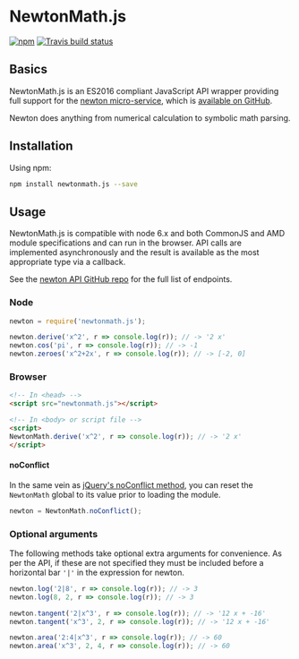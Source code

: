 # NewtonMath.js

[![npm](https://img.shields.io/npm/v/newtonmath.js.svg)](https://www.npmjs.com/package/newtonmath.js)
[![Travis build status](https://travis-ci.org/benpryke/NewtonMath.js.svg?branch=master)](https://travis-ci.org/benpryke/NewtonMath.js)

## Basics

NewtonMath.js is an ES2016 compliant JavaScript API wrapper providing full support for the [newton micro-service](https://newton.now.sh), which is [available on GitHub](https://github.com/aunyks/newton-api).

Newton does anything from numerical calculation to symbolic math parsing.

## Installation

Using npm:

```sh
npm install newtonmath.js --save
```

## Usage

NewtonMath.js is compatible with node 6.x and both CommonJS and AMD module specifications and can run in the browser. API calls are implemented asynchronously and the result is available as the most appropriate type via a callback.

See the [newton API GitHub repo](https://github.com/aunyks/newton-api) for the full list of endpoints.

### Node

```JavaScript
newton = require('newtonmath.js');

newton.derive('x^2', r => console.log(r)); // -> '2 x'
newton.cos('pi', r => console.log(r)); // -> -1
newton.zeroes('x^2+2x', r => console.log(r)); // -> [-2, 0]
```

### Browser

```html
<!-- In <head> -->
<script src="newtonmath.js"></script>

<!-- In <body> or script file -->
<script>
NewtonMath.derive('x^2', r => console.log(r)); // -> '2 x'
</script>
```

#### noConflict

In the same vein as [jQuery's noConflict method](https://api.jquery.com/jquery.noconflict/), you can reset the `NewtonMath` global to its value prior to loading the module.

```JavaScript
newton = NewtonMath.noConflict();
```


### Optional arguments
The following methods take optional extra arguments for convenience. As per the API, if these are not specified they must be included before a horizontal bar `'|'` in the expression for newton.

```JavaScript
newton.log('2|8', r => console.log(r)); // -> 3
newton.log(8, 2, r => console.log(r)); // -> 3

newton.tangent('2|x^3', r => console.log(r)); // -> '12 x + -16'
newton.tangent('x^3', 2, r => console.log(r)); // -> '12 x + -16'

newton.area('2:4|x^3', r => console.log(r)); // -> 60
newton.area('x^3', 2, 4, r => console.log(r)); // -> 60
```